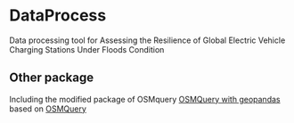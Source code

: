 # DataProcess
 Data processing tool for Assessing the Resilience of Global Electric Vehicle Charging Stations Under Floods Condition

## Other package
 Including the modified package of OSMquery [OSMQuery with geopandas](https://github.com/LeiterStosszahn/OSMquery_geopandas) based on [OSMQuery](https://github.com/riccardoklinger/OSMquery)